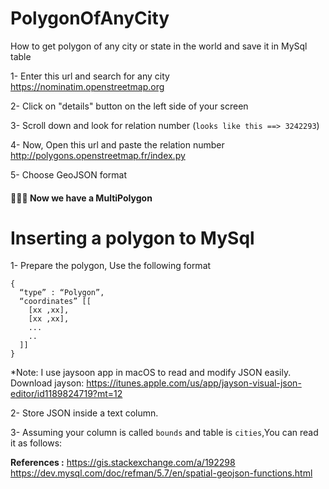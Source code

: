 # PolygonOfAnyCity
How to get polygon of any city or state in the world and save it in MySql table

1- Enter this url and search for any city
https://nominatim.openstreetmap.org


2- Click on "details" button on the left side of your screen

3- Scroll down and look for relation number (`looks like this ==> 3242293`)

4- Now, Open this url and paste the relation number
http://polygons.openstreetmap.fr/index.py

5- Choose GeoJSON format

#### 🎉🎉🎉 Now we have a MultiPolygon

# Inserting a polygon to MySql
1- Prepare the polygon, Use the following format

    {
      “type” : “Polygon”,
      “coordinates” [[
        [xx ,xx],
        [xx ,xx],
        ...
        ..
      ]]
    }
*Note: I use jaysoon app in macOS to read and modify JSON easily.
Download jayson: https://itunes.apple.com/us/app/jayson-visual-json-editor/id1189824719?mt=12

2- Store JSON inside a text column.

3- Assuming your column is called `bounds` and table is `cities`,You can read it as follows:




**References :**
https://gis.stackexchange.com/a/192298
https://dev.mysql.com/doc/refman/5.7/en/spatial-geojson-functions.html

